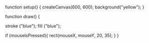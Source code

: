 function setup() {
  createCanvas(600, 600);
   background("yellow");
}


function draw() {
  
  stroke ("blue");
  fill ("blue");
  
  if (mouseIsPressed){
    rect(mouseX, mouseY, 20, 35);
  }
}
